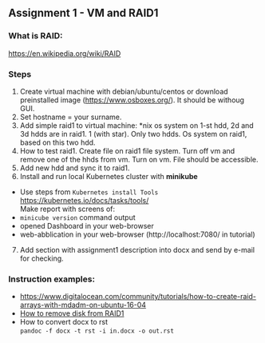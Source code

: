 ## Assignment 1 - VM and RAID1
### What is RAID:
https://en.wikipedia.org/wiki/RAID

### Steps
1. Create virtual machine with debian/ubuntu/centos or download
   preinstalled image (https://www.osboxes.org/). It should be withoug GUI.
2. Set hostname = your surname.
3. Add simple raid1 to virtual machine: \*nix os system on 1-st hdd, 2d
   and 3d hdds are in raid1. 1 (with star). Only two hdds. Os system on
   raid1, based on this two hdd.
4. How to test raid1. Create file on raid1 file system. Turn off vm and
   remove one of the hhds from vm. Turn on vm. File should be
   accessible.
5. Add new hdd and sync it to raid1.
6. Install and run local Kubernetes cluster with **minikube**  
  * Use steps from `Kubernetes install Tools` https://kubernetes.io/docs/tasks/tools/  
Make report with screens of:
  * `minicube version` command output
  * opened Dashboard in your web-browser
  * web-abblication in your web-browser (http://localhost:7080/ in tutorial)
7. Add section with assignment1 description into docx and send by e-mail
   for checking.

### Instruction examples:

- https://www.digitalocean.com/community/tutorials/how-to-create-raid-arrays-with-mdadm-on-ubuntu-16-04
- [How to remove disk from RAID1](https://unix.stackexchange.com/questions/332061/remove-drive-from-soft-raid)
- How to convert docx to rst \
  `pandoc -f docx -t rst -i in.docx -o out.rst`
